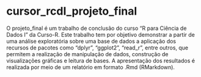 
<!-- README.md is generated from README.Rmd. Please edit that file -->

# cursor_rcdI_projeto_final

<!-- badges: start -->
<!-- badges: end -->

O projeto_final é um trabalho de conclusão do curso “R para Ciência de
Dados I” da Curso-R. Este trabalho tem por objetivo demonstrar a partir
de uma análise exploratória sobre uma base de dados a aplicação dos
recursos de pacotes como “dplyr”, “ggplot2”, “read_r”, entre outros, que
permitem a realização de manipulação de dados, construção de
visualizações gráficas e leitura de bases. A apresentação dos resultados
é realizada por meio de um relatório em formato .Rmd (RMarkdown).
